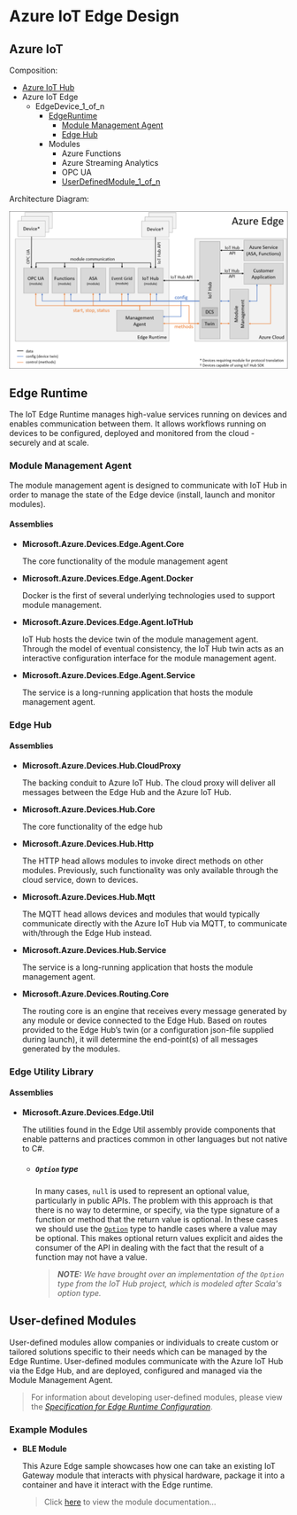 Azure IoT Edge Design
=====================

Azure IoT
---------

Composition:

- [Azure IoT Hub](https://azure.microsoft.com/en-us/services/iot-hub/)
- Azure IoT Edge
  - EdgeDevice_1_of_n
    - [EdgeRuntime](#edge-runtime)
      - [Module Management Agent](#module-management-agent)
      - [Edge Hub](#edge-hub)
    - Modules
      - Azure Functions
      - Azure Streaming Analytics
      - OPC UA
      - [UserDefinedModule_1_of_n](#user-defined-modules)

Architecture Diagram:

![Azure IoT Architecture Diagram](./images/AzureIoTArchitecture.png)

Edge Runtime
------------

The IoT Edge Runtime manages high-value services running on devices and enables communication between them. It allows workflows running on devices to be configured, deployed and monitored from the cloud - securely and at scale.

### Module Management Agent

  The module management agent is designed to communicate with IoT Hub in order to manage the state of the Edge device (install, launch and monitor modules).
  
#### Assemblies

- **Microsoft.Azure.Devices.Edge.Agent.Core**

  The core functionality of the module management agent

- **Microsoft.Azure.Devices.Edge.Agent.Docker**

  Docker is the first of several underlying technologies used to support module management.

- **Microsoft.Azure.Devices.Edge.Agent.IoTHub**

  IoT Hub hosts the device twin of the module management agent. Through the model of eventual consistency, the IoT Hub twin acts as an interactive configuration interface for the module management agent.

- **Microsoft.Azure.Devices.Edge.Agent.Service**

  The service is a long-running application that hosts the module management agent.

### Edge Hub

#### Assemblies

- **Microsoft.Azure.Devices.Hub.CloudProxy**

  The backing conduit to Azure IoT Hub. The cloud proxy will deliver all messages between the Edge Hub and the Azure IoT Hub.

- **Microsoft.Azure.Devices.Hub.Core**

  The core functionality of the edge hub

- **Microsoft.Azure.Devices.Hub.Http**

  The HTTP head allows modules to invoke direct methods on other modules. Previously, such functionality was only available through the cloud service, down to devices.

- **Microsoft.Azure.Devices.Hub.Mqtt**

  The MQTT head allows devices and modules that would typically communicate directly with the Azure IoT Hub via MQTT, to communicate with/through the Edge Hub instead.

- **Microsoft.Azure.Devices.Hub.Service**

  The service is a long-running application that hosts the module management agent.

- **Microsoft.Azure.Devices.Routing.Core**

  The routing core is an engine that receives every message generated by any module or device connected to the Edge Hub. Based on routes provided to the Edge Hub’s twin (or a configuration json-file supplied during launch), it will determine the end-point(s) of all messages generated by the modules.

### Edge Utility Library

#### Assemblies

- **Microsoft.Azure.Devices.Edge.Util**

  The utilities found in the Edge Util assembly provide components that enable patterns and practices common in other languages but not native to C#.

  - ##### `Option` type

    In many cases, `null` is used to represent an optional value, particularly in public APIs. The problem with this approach is that there is no way to determine, or specify, via the type signature of a function or method that the return value is optional. In these cases we should use the [`Option`](https://en.wikipedia.org/wiki/Option_type) type to handle cases where a value may be optional. This makes optional return values explicit and aides the consumer of the API in dealing with the fact that the result of a function may not have a value.

    > ***NOTE:** We have brought over an implementation of the `Option` type from the IoT Hub project, which is modeled after Scala's option type.*


User-defined Modules
--------------------

User-defined modules allow companies or individuals to create custom or tailored solutions specific to their needs which can be managed by the Edge Runtime. User-defined modules communicate with the Azure IoT Hub via the Edge Hub, and are deployed, configured and managed via the Module Management Agent.

> For information about developing user-defined modules, please view the [*Specification for Edge Runtime Configuration*](./EdgeRuntimeConfigSpec.md).

### Example Modules

- **BLE Module**

  This Azure Edge sample showcases how one can take an existing IoT Gateway module that interacts with physical hardware, package it into a container and have it interact with the Edge runtime.

  > Click [here](../edge-modules/ble/README.md) to view the module documentation...
